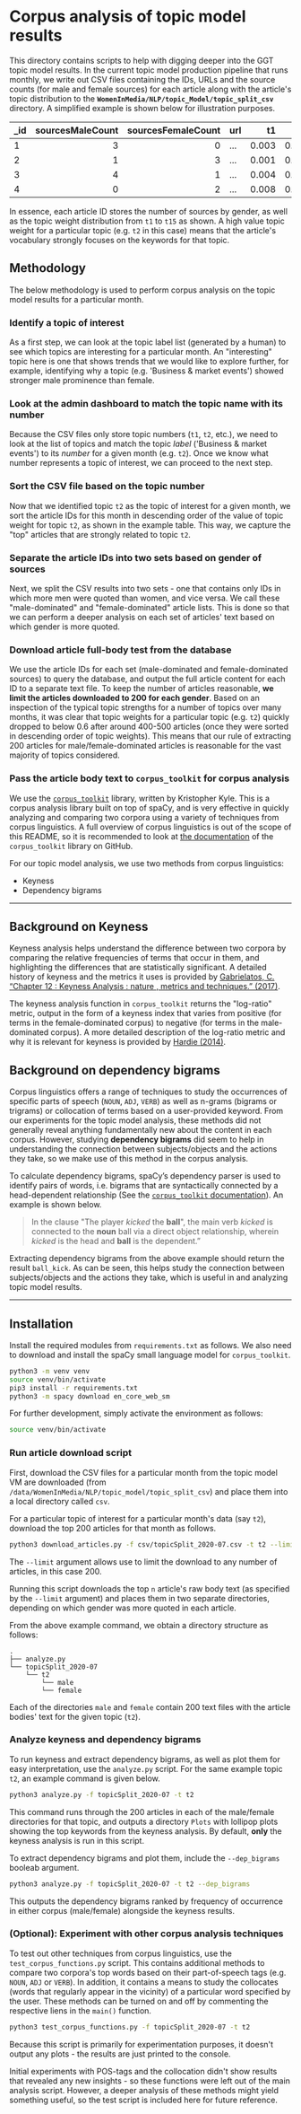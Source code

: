 # Corpus analysis of topic model results

This directory contains scripts to help with digging deeper into the GGT topic model results. In the current topic model production pipeline that runs monthly, we write out CSV files containing the IDs, URLs and the source counts (for male and female sources) for each article along with the article's topic distribution to the **`WomenInMedia/NLP/topic_Model/topic_split_csv`** directory. A simplified example is shown below for illustration purposes.

| _id | sourcesMaleCount | sourcesFemaleCount | url | t1 | t2 | ... | t15 |
| --- | ---: | ---: | --- | ---: | ---: | --- | ---: |
| 1 | 3 | 0 | ...| 0.003 | 0.099 | ... | 0.0001 |
| 2 | 1 | 3 | ...| 0.001 | 0.097 | ... | 0.0006 |
| 3 | 4 | 1 | ...| 0.004 | 0.096 | ... | 0.0002 |
| 4 | 0 | 2 | ...| 0.008 | 0.095 | ... | 0.0007 |

In essence, each article ID stores the number of sources by gender, as well as the topic weight distribution from `t1` to `t15` as shown. A high value topic weight for a particular topic (e.g. `t2` in this case) means that the article's vocabulary strongly focuses on the keywords for that topic.

## Methodology
The below methodology is used to perform corpus analysis on the topic model results for a particular month.

### Identify a topic of interest
As a first step, we can look at the topic label list (generated by a human) to see which topics are interesting for a particular month. An "interesting" topic here is one that shows trends that we would like to explore further, for example, identifying why a topic (e.g. 'Business & market events') showed stronger male prominence than female.

### Look at the admin dashboard to match the topic name with its number
Because the CSV files only store topic numbers (`t1`, `t2`, etc.), we need to look at the list of topics and match the topic *label* ('Business & market events') to its *number* for a given month (e.g. `t2`). Once we know what number represents a topic of interest, we can proceed to the next step.

### Sort the CSV file based on the topic number
Now that we identified topic `t2` as the topic of interest for a given month, we sort the article IDs for this month in descending order of the value of topic weight for topic `t2`, as shown in the example table. This way, we capture the "top" articles that are strongly related to topic `t2`.

### Separate the article IDs into two sets based on gender of sources
Next, we split the CSV results into two sets - one that contains only IDs in which more men were quoted than women, and vice versa. We call these "male-dominated" and "female-dominated" article lists. This is done so that we can perform a deeper analysis on each set of articles' text based on which gender is more quoted.

### Download article full-body test from the database
We use the article IDs for each set (male-dominated and female-dominated sources) to query the database, and output the full article content for each ID to a separate text file. To keep the number of articles reasonable, **we limit the articles downloaded to 200 for each gender**. Based on an inspection of the typical topic strengths for a number of topics over many months, it was clear that topic weights for a particular topic (e.g. `t2`) quickly dropped to below 0.6 after around 400-500 articles (once they were sorted in descending order of topic weights). This means that our rule of extracting 200 articles for male/female-dominated articles is reasonable for the vast majority of topics considered.

### Pass the article body text to `corpus_toolkit` for corpus analysis
We use the [`corpus_toolkit`](https://github.com/kristopherkyle/corpus_toolkit) library, written by Kristopher Kyle. This is a corpus analysis library built on top of spaCy, and is very effective in quickly analyzing and comparing two corpora using a variety of techniques from corpus linguistics. A full overview of corpus linguistics is out of the scope of this README, so it is recommended to look at [the documentation](https://github.com/kristopherkyle/corpus_toolkit) of the `corpus_toolkit` library on GitHub. 

For our topic model analysis, we use two methods from corpus linguistics:
* Keyness
* Dependency bigrams

---

## Background on Keyness
Keyness analysis helps understand the difference between two corpora by comparing the relative frequencies of terms that occur in them, and highlighting the differences that are statistically significant. A detailed history of keyness and the metrics it uses is provided by [Gabrielatos, C. “Chapter 12 : Keyness Analysis : nature , metrics and techniques.” (2017)](https://core.ac.uk/download/pdf/227092349.pdf).

The keyness analysis function in `corpus_toolkit` returns the "log-ratio" metric, output in the form of a keyness index that varies from positive (for terms in the female-dominated corpus) to negative (for terms in the male-dominated corpus). A more detailed description of the log-ratio metric and why it is relevant for keyness is provided by [Hardie (2014)](http://cass.lancs.ac.uk/log-ratio-an-informal-introduction/).

## Background on dependency bigrams
Corpus linguistics offers a range of techniques to study the occurrences of specific parts of speech (`NOUN`, `ADJ`, `VERB`) as well as n-grams (bigrams or trigrams) or collocation of terms based on a user-provided keyword. From our experiments for the topic model analysis, these methods did not generally reveal anything fundamentally new about the content in each corpus. However, studying **dependency bigrams** did seem to help in understanding the connection between subjects/objects and the actions they take, so we make use of this method in the corpus analysis.

To calculate dependency bigrams, spaCy’s dependency parser is used to identify pairs of words, i.e. bigrams that are syntactically connected by a head-dependent relationship (See the [`corpus_toolkit` documentation](https://github.com/kristopherkyle/corpus_toolkit)). An example is shown below.

>  In the clause "The player *kicked* the **ball**", the main verb *kicked* is connected to the **noun** ball via a direct object relationship, wherein *kicked* is the head and **ball** is the dependent.”

Extracting dependency bigrams from the above example should return the result `ball_kick`. As can be seen, this helps study the connection between subjects/objects and the actions they take, which is useful in  and analyzing topic model results.

---

## Installation
Install the required modules from `requirements.txt` as follows. We also need to download and install the spaCy small language model for `corpus_toolkit`.

```sh
python3 -m venv venv
source venv/bin/activate 
pip3 install -r requirements.txt
python3 -m spacy download en_core_web_sm
```

For further development, simply activate the environment as follows:
```sh
source venv/bin/activate
```

### Run article download script
First, download the CSV files for a particular month from the topic model VM are downloaded (from `/data/WomenInMedia/NLP/topic_model/topic_split_csv`) and place them into a local directory called `csv`.

For a particular topic of interest for a particular month's data (say `t2`), download the top 200 articles for that month as follows.

```sh
python3 download_articles.py -f csv/topicSplit_2020-07.csv -t t2 --limit 200
```
The `--limit` argument allows use to limit the download to any number of articles, in this case 200.

Running this script downloads the top `n` article's raw body text (as specified by the `--limit` argument) and places them in two separate directories, depending on which gender was more quoted in each article.

From the above example command, we obtain a directory structure as follows:
```
.
├── analyze.py
└── topicSplit_2020-07
    └── t2
        └── male
        └── female
```
Each of the directories `male` and `female` contain 200 text files with the article bodies' text for the given topic (`t2`).

### Analyze keyness and dependency bigrams
To run keyness and extract dependency bigrams, as well as plot them for easy interpretation, use the `analyze.py` script. For the same example topic `t2`, an example command is given below.

```sh
python3 analyze.py -f topicSplit_2020-07 -t t2
```
This command runs through the 200 articles in each of the male/female directories for that topic, and outputs a directory `Plots` with lollipop plots showing the top keywords from the keyness analysis. By default, **only** the keyness analysis is run in this script.

To extract dependency bigrams and plot them, include the `--dep_bigrams` booleab argument.

```sh
python3 analyze.py -f topicSplit_2020-07 -t t2 --dep_bigrams
```
This outputs the dependency bigrams ranked by frequency of occurrence in either corpus (male/female) alongside the keyness results. 

### (Optional): Experiment with other corpus analysis techniques
To test out other techniques from corpus linguistics, use the `test_corpus_functions.py` script. This contains additional methods to compare two corpora's top words based on their part-of-speech tags (e.g. `NOUN`, `ADJ` or `VERB`). In addition, it contains a means to study the collocates (words that regularly appear in the vicinity) of a particular word specified by the user. These methods can be turned on and off by commenting the respective liens in the `main()` function.

```sh
python3 test_corpus_functions.py -f topicSplit_2020-07 -t t2
```
Because this script is primarily for experimentation purposes, it doesn't output any plots - the results are just printed to the console.

Initial experiments with POS-tags and the collocation didn't show results that revealed any new insights - so these functions were left out of the main analysis script. However, a deeper analysis of these methods might yield something useful, so the test script is included here for future reference.